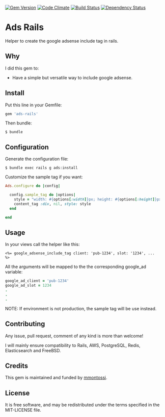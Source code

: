 [![Gem Version](https://badge.fury.io/rb/ads-rails.svg)](http://badge.fury.io/rb/ads-rails)
[![Code Climate](https://codeclimate.com/github/mmontossi/ads-rails/badges/gpa.svg)](https://codeclimate.com/github/mmontossi/ads-rails)
[![Build Status](https://travis-ci.org/mmontossi/ads-rails.svg)](https://travis-ci.org/mmontossi/ads-rails)
[![Dependency Status](https://gemnasium.com/mmontossi/ads-rails.svg)](https://gemnasium.com/mmontossi/ads-rails)

# Ads Rails

Helper to create the google adsense include tag in rails.

## Why

I did this gem to:

- Have a simple but versatile way to include google adsense.

## Install

Put this line in your Gemfile:
```ruby
gem 'ads-rails'
```

Then bundle:
```
$ bundle
```

## Configuration

Generate the configuration file:
```
$ bundle exec rails g ads:install
```

Customize the sample tag if you want:
```ruby
Ads.configure do |config|

  config.sample_tag do |options|
    style = "width: #{options[:width]}px; height: #{options[:height]}px; background: #c8c8c8;"
    content_tag :div, nil, style: style
  end

end
```

## Usage

In your views call the helper like this:
```erb
<%= google_adsense_include_tag client: 'pub-1234', slot: '1234', ... %>
```

All the arguments will be mapped to the the corresponding google_ad variable:
```ruby
google_ad_client = 'pub-1234'
google_ad_slot = 1234
.
.
.
```

NOTE: If environment is not production, the sample tag will be use instead.

## Contributing

Any issue, pull request, comment of any kind is more than welcome!

I will mainly ensure compatibility to Rails, AWS, PostgreSQL, Redis, Elasticsearch and FreeBSD. 

## Credits

This gem is maintained and funded by [mmontossi](https://github.com/mmontossi).

## License

It is free software, and may be redistributed under the terms specified in the MIT-LICENSE file.
